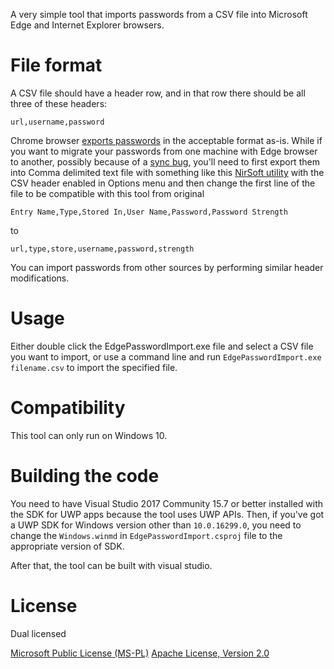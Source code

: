 A very simple tool that imports passwords from a CSV file into Microsoft Edge and Internet Explorer browsers.

# File format

A CSV file should have a header row, and in that row there should be all three of these headers:

```csv
url,username,password
```

Chrome browser [exports passwords](https://www.macrumors.com/how-to/how-to-export-your-passwords-and-login-data-from-google-chrome/) in the acceptable format as-is. While if you want to migrate your passwords from one machine with Edge browser to another, possibly because of a [sync bug](https://answers.microsoft.com/en-us/windows/forum/windows_10-other_settings/windows-10-1709-microsft-edge-not-sync-passwords/372e7264-c438-4a1c-80c2-36d453e1c112), you'll need to first export them into Comma delimited text file with something like this [NirSoft utility](http://www.nirsoft.net/internet_explorer_password.html) with the CSV header enabled in Options menu and then change the first line of the file to be compatible with this tool from original 

```csv
Entry Name,Type,Stored In,User Name,Password,Password Strength
```

to

```csv
url,type,store,username,password,strength
```

You can import passwords from other sources by performing similar header modifications.

# Usage

Either double click the EdgePasswordImport.exe file and select a CSV file you want to import, or use a command line and run `EdgePasswordImport.exe filename.csv` to import the specified file.

# Compatibility

This tool can only run on Windows 10.

# Building the code

You need to have Visual Studio 2017 Community 15.7 or better installed with the SDK for UWP apps because the tool uses UWP APIs. Then, if you've got a UWP SDK for Windows version other than `10.0.16299.0`, you need to change the `Windows.winmd` in `EdgePasswordImport.csproj` file to the appropriate version of SDK.

After that, the tool can be built with visual studio.

# License

Dual licensed

[Microsoft Public License (MS-PL)](http://www.opensource.org/licenses/MS-PL)
[Apache License, Version 2.0](http://opensource.org/licenses/Apache-2.0)